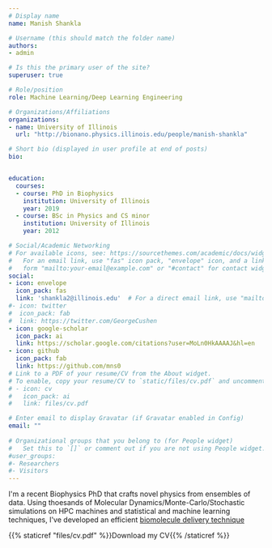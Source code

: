 ```yaml
---
# Display name
name: Manish Shankla 

# Username (this should match the folder name)
authors:
- admin

# Is this the primary user of the site?
superuser: true

# Role/position
role: Machine Learning/Deep Learning Engineering 

# Organizations/Affiliations
organizations:
- name: University of Illinois
  url: "http://bionano.physics.illinois.edu/people/manish-shankla"

# Short bio (displayed in user profile at end of posts)
bio: 


education:
  courses:
  - course: PhD in Biophysics 
    institution: University of Illinois 
    year: 2019
  - course: BSc in Physics and CS minor 
    institution: University of Illinois 
    year: 2012

# Social/Academic Networking
# For available icons, see: https://sourcethemes.com/academic/docs/widgets/#icons
#   For an email link, use "fas" icon pack, "envelope" icon, and a link in the
#   form "mailto:your-email@example.com" or "#contact" for contact widget.
social:
- icon: envelope
  icon_pack: fas
  link: 'shankla2@illinois.edu'  # For a direct email link, use "mailto:test@example.org".
#- icon: twitter
#  icon_pack: fab
#  link: https://twitter.com/GeorgeCushen
- icon: google-scholar
  icon_pack: ai
  link: https://scholar.google.com/citations?user=MoLn0HkAAAAJ&hl=en 
- icon: github
  icon_pack: fab
  link: https://github.com/mns0
# Link to a PDF of your resume/CV from the About widget.
# To enable, copy your resume/CV to `static/files/cv.pdf` and uncomment the lines below.
# - icon: cv
#   icon_pack: ai
#   link: files/cv.pdf

# Enter email to display Gravatar (if Gravatar enabled in Config)
email: ""
 
# Organizational groups that you belong to (for People widget)
#   Set this to `[]` or comment out if you are not using People widget.
#user_groups:
#- Researchers
#- Visitors
---
```


I'm a recent Biophysics PhD that crafts novel physics from ensembles of data. Using thoesands of Molecular Dynamics/Monte-Carlo/Stochastic simulations on HPC machines and statistical and machine learning techniques, I've developed an efficient [biomolecule delivery technique](http://bionano.physics.illinois.edu/node/302)  


{{% staticref "files/cv.pdf" %}}Download my CV{{% /staticref %}}

 
